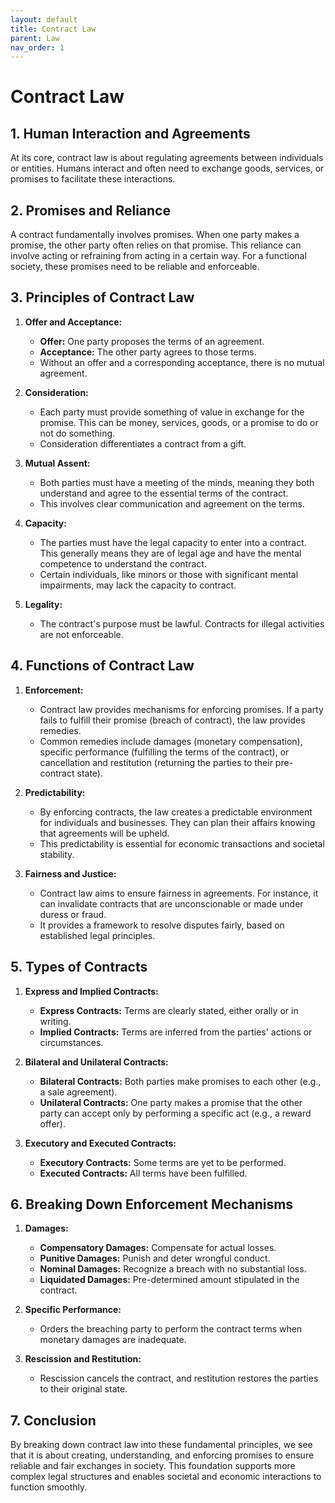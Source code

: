 ```yaml
---
layout: default
title: Contract Law
parent: Law
nav_order: 1
---
```


# **Contract Law**

## 1. Human Interaction and Agreements
At its core, contract law is about regulating agreements between individuals or entities. Humans interact and often need to exchange goods, services, or promises to facilitate these interactions.

## 2. Promises and Reliance
A contract fundamentally involves promises. When one party makes a promise, the other party often relies on that promise. This reliance can involve acting or refraining from acting in a certain way. For a functional society, these promises need to be reliable and enforceable.

## 3. Principles of Contract Law

1. **Offer and Acceptance:**
   - **Offer:** One party proposes the terms of an agreement.
   - **Acceptance:** The other party agrees to those terms.
   - Without an offer and a corresponding acceptance, there is no mutual agreement.

2. **Consideration:**
   - Each party must provide something of value in exchange for the promise. This can be money, services, goods, or a promise to do or not do something.
   - Consideration differentiates a contract from a gift.

3. **Mutual Assent:**
   - Both parties must have a meeting of the minds, meaning they both understand and agree to the essential terms of the contract.
   - This involves clear communication and agreement on the terms.

4. **Capacity:**
   - The parties must have the legal capacity to enter into a contract. This generally means they are of legal age and have the mental competence to understand the contract.
   - Certain individuals, like minors or those with significant mental impairments, may lack the capacity to contract.

5. **Legality:**
   - The contract's purpose must be lawful. Contracts for illegal activities are not enforceable.

## 4. Functions of Contract Law

1. **Enforcement:**
   - Contract law provides mechanisms for enforcing promises. If a party fails to fulfill their promise (breach of contract), the law provides remedies.
   - Common remedies include damages (monetary compensation), specific performance (fulfilling the terms of the contract), or cancellation and restitution (returning the parties to their pre-contract state).

2. **Predictability:**
   - By enforcing contracts, the law creates a predictable environment for individuals and businesses. They can plan their affairs knowing that agreements will be upheld.
   - This predictability is essential for economic transactions and societal stability.

3. **Fairness and Justice:**
   - Contract law aims to ensure fairness in agreements. For instance, it can invalidate contracts that are unconscionable or made under duress or fraud.
   - It provides a framework to resolve disputes fairly, based on established legal principles.

## 5. Types of Contracts

1. **Express and Implied Contracts:**
   - **Express Contracts:** Terms are clearly stated, either orally or in writing.
   - **Implied Contracts:** Terms are inferred from the parties' actions or circumstances.

2. **Bilateral and Unilateral Contracts:**
   - **Bilateral Contracts:** Both parties make promises to each other (e.g., a sale agreement).
   - **Unilateral Contracts:** One party makes a promise that the other party can accept only by performing a specific act (e.g., a reward offer).

3. **Executory and Executed Contracts:**
   - **Executory Contracts:** Some terms are yet to be performed.
   - **Executed Contracts:** All terms have been fulfilled.

## 6. Breaking Down Enforcement Mechanisms

1. **Damages:**
   - **Compensatory Damages:** Compensate for actual losses.
   - **Punitive Damages:** Punish and deter wrongful conduct.
   - **Nominal Damages:** Recognize a breach with no substantial loss.
   - **Liquidated Damages:** Pre-determined amount stipulated in the contract.

2. **Specific Performance:**
   - Orders the breaching party to perform the contract terms when monetary damages are inadequate.

3. **Rescission and Restitution:**
   - Rescission cancels the contract, and restitution restores the parties to their original state.

## 7. Conclusion

By breaking down contract law into these fundamental principles, we see that it is about creating, understanding, and enforcing promises to ensure reliable and fair exchanges in society. This foundation supports more complex legal structures and enables societal and economic interactions to function smoothly.
